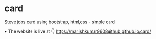 # card
Steve jobs card using bootstrap, html,css - simple card

• The website is live at 👇
https://manishkumar9608github.github.io/card/

